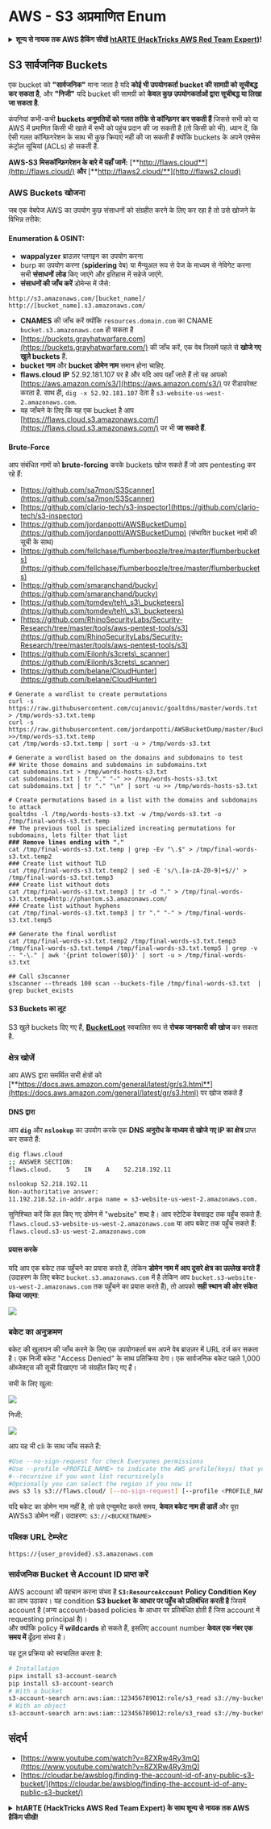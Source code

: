 # AWS - S3 अप्रमाणित Enum

<details>

<summary><strong>शून्य से नायक तक AWS हैकिंग सीखें</strong> <a href="https://training.hacktricks.xyz/courses/arte"><strong>htARTE (HackTricks AWS Red Team Expert)</strong></a><strong>!</strong></summary>

HackTricks का समर्थन करने के अन्य तरीके:

* यदि आप चाहते हैं कि आपकी **कंपनी का विज्ञापन HackTricks में दिखाई दे** या **HackTricks को PDF में डाउनलोड करें** तो [**सब्सक्रिप्शन प्लान्स**](https://github.com/sponsors/carlospolop) देखें!
* [**आधिकारिक PEASS & HackTricks स्वैग**](https://peass.creator-spring.com) प्राप्त करें
* [**The PEASS Family**](https://opensea.io/collection/the-peass-family) की खोज करें, हमारा विशेष [**NFTs**](https://opensea.io/collection/the-peass-family) संग्रह
* 💬 [**Discord group**](https://discord.gg/hRep4RUj7f) में **शामिल हों** या [**telegram group**](https://t.me/peass) में या **Twitter** पर 🐦 [**@carlospolopm**](https://twitter.com/carlospolopm) को **फॉलो करें**.
* **अपनी हैकिंग ट्रिक्स साझा करें PRs जमा करके** [**HackTricks**](https://github.com/carlospolop/hacktricks) और [**HackTricks Cloud**](https://github.com/carlospolop/hacktricks-cloud) github repos में.

</details>

## S3 सार्वजनिक Buckets

एक bucket को **"सार्वजनिक"** माना जाता है यदि **कोई भी उपयोगकर्ता bucket की सामग्री को सूचीबद्ध कर सकता है**, और **"निजी"** यदि bucket की सामग्री को **केवल कुछ उपयोगकर्ताओं द्वारा सूचीबद्ध या लिखा जा सकता है**.

कंपनियां कभी-कभी **buckets अनुमतियों को गलत तरीके से कॉन्फ़िगर कर सकती हैं** जिससे सभी को या AWS में प्रमाणित किसी भी खाते में सभी को पहुंच प्रदान की जा सकती है (तो किसी को भी). ध्यान दें, कि ऐसी गलत कॉन्फ़िगरेशन के साथ भी कुछ क्रियाएं नहीं की जा सकती हैं क्योंकि buckets के अपने एक्सेस कंट्रोल सूचियां (ACLs) हो सकती हैं.

**AWS-S3 मिसकॉन्फ़िगरेशन के बारे में यहाँ जानें:** [**http://flaws.cloud**](http://flaws.cloud/) **और** [**http://flaws2.cloud/**](http://flaws2.cloud)

### AWS Buckets खोजना

जब एक वेबपेज AWS का उपयोग कुछ संसाधनों को संग्रहीत करने के लिए कर रहा है तो उसे खोजने के विभिन्न तरीके:

#### Enumeration & OSINT:

* **wappalyzer** ब्राउज़र प्लगइन का उपयोग करना
* burp का उपयोग करना (**spidering** वेब) या मैन्युअल रूप से पेज के माध्यम से नेविगेट करना सभी **संसाधनों** **लोड** किए जाएंगे और इतिहास में सहेजे जाएंगे.
*   **संसाधनों की जाँच करें** डोमेन्स में जैसे:

```
http://s3.amazonaws.com/[bucket_name]/
http://[bucket_name].s3.amazonaws.com/
```
* **CNAMES** की जाँच करें क्योंकि `resources.domain.com` का CNAME `bucket.s3.amazonaws.com` हो सकता है
* [https://buckets.grayhatwarfare.com](https://buckets.grayhatwarfare.com/) की जाँच करें, एक वेब जिसमें पहले से **खोजे गए खुले buckets** हैं.
* **bucket नाम** और **bucket डोमेन नाम** समान होना चाहिए.
* **flaws.cloud** **IP** 52.92.181.107 पर है और यदि आप वहाँ जाते हैं तो यह आपको [https://aws.amazon.com/s3/](https://aws.amazon.com/s3/) पर रीडायरेक्ट करता है. साथ ही, `dig -x 52.92.181.107` देता है `s3-website-us-west-2.amazonaws.com`.
* यह जाँचने के लिए कि यह एक bucket है आप [https://flaws.cloud.s3.amazonaws.com/](https://flaws.cloud.s3.amazonaws.com/) पर भी **जा सकते हैं**.

#### Brute-Force

आप संबंधित नामों को **brute-forcing** करके buckets खोज सकते हैं जो आप pentesting कर रहे हैं:

* [https://github.com/sa7mon/S3Scanner](https://github.com/sa7mon/S3Scanner)
* [https://github.com/clario-tech/s3-inspector](https://github.com/clario-tech/s3-inspector)
* [https://github.com/jordanpotti/AWSBucketDump](https://github.com/jordanpotti/AWSBucketDump) (संभावित bucket नामों की सूची के साथ)
* [https://github.com/fellchase/flumberboozle/tree/master/flumberbuckets](https://github.com/fellchase/flumberboozle/tree/master/flumberbuckets)
* [https://github.com/smaranchand/bucky](https://github.com/smaranchand/bucky)
* [https://github.com/tomdev/teh\_s3\_bucketeers](https://github.com/tomdev/teh\_s3\_bucketeers)
* [https://github.com/RhinoSecurityLabs/Security-Research/tree/master/tools/aws-pentest-tools/s3](https://github.com/RhinoSecurityLabs/Security-Research/tree/master/tools/aws-pentest-tools/s3)
* [https://github.com/Eilonh/s3crets\_scanner](https://github.com/Eilonh/s3crets\_scanner)
* [https://github.com/belane/CloudHunter](https://github.com/belane/CloudHunter)

<pre class="language-bash"><code class="lang-bash"># Generate a wordlist to create permutations
curl -s https://raw.githubusercontent.com/cujanovic/goaltdns/master/words.txt > /tmp/words-s3.txt.temp
curl -s https://raw.githubusercontent.com/jordanpotti/AWSBucketDump/master/BucketNames.txt >>/tmp/words-s3.txt.temp
cat /tmp/words-s3.txt.temp | sort -u > /tmp/words-s3.txt

# Generate a wordlist based on the domains and subdomains to test
## Write those domains and subdomains in subdomains.txt
cat subdomains.txt > /tmp/words-hosts-s3.txt
cat subdomains.txt | tr "." "-" >> /tmp/words-hosts-s3.txt
cat subdomains.txt | tr "." "\n" | sort -u >> /tmp/words-hosts-s3.txt

# Create permutations based in a list with the domains and subdomains to attack
goaltdns -l /tmp/words-hosts-s3.txt -w /tmp/words-s3.txt -o /tmp/final-words-s3.txt.temp
## The previous tool is specialized increating permutations for subdomains, lets filter that list
<strong>### Remove lines ending with "."
</strong>cat /tmp/final-words-s3.txt.temp | grep -Ev "\.$" > /tmp/final-words-s3.txt.temp2
### Create list without TLD
cat /tmp/final-words-s3.txt.temp2 | sed -E 's/\.[a-zA-Z0-9]+$//' > /tmp/final-words-s3.txt.temp3
### Create list without dots
cat /tmp/final-words-s3.txt.temp3 | tr -d "." > /tmp/final-words-s3.txt.temp4http://phantom.s3.amazonaws.com/
### Create list without hyphens
cat /tmp/final-words-s3.txt.temp3 | tr "." "-" > /tmp/final-words-s3.txt.temp5

## Generate the final wordlist
cat /tmp/final-words-s3.txt.temp2 /tmp/final-words-s3.txt.temp3 /tmp/final-words-s3.txt.temp4 /tmp/final-words-s3.txt.temp5 | grep -v -- "-\." | awk '{print tolower($0)}' | sort -u > /tmp/final-words-s3.txt

## Call s3scanner
s3scanner --threads 100 scan --buckets-file /tmp/final-words-s3.txt  | grep bucket_exists
</code></pre>

#### S3 Buckets का लूट

S3 खुले buckets दिए गए हैं, [**BucketLoot**](https://github.com/redhuntlabs/BucketLoot) स्वचालित रूप से **रोचक जानकारी की खोज** कर सकता है.

### क्षेत्र खोजें

आप AWS द्वारा समर्थित सभी क्षेत्रों को [**https://docs.aws.amazon.com/general/latest/gr/s3.html**](https://docs.aws.amazon.com/general/latest/gr/s3.html) पर खोज सकते हैं

#### DNS द्वारा

आप **`dig`** और **`nslookup`** का उपयोग करके एक **DNS अनुरोध के माध्यम से खोजे गए IP का क्षेत्र** प्राप्त कर सकते हैं:
```bash
dig flaws.cloud
;; ANSWER SECTION:
flaws.cloud.    5    IN    A    52.218.192.11

nslookup 52.218.192.11
Non-authoritative answer:
11.192.218.52.in-addr.arpa name = s3-website-us-west-2.amazonaws.com.
```
सुनिश्चित करें कि हल किए गए डोमेन में "website" शब्द है।
आप स्टेटिक वेबसाइट तक पहुँच सकते हैं: `flaws.cloud.s3-website-us-west-2.amazonaws.com`
या आप बकेट तक पहुँच सकते हैं: `flaws.cloud.s3-us-west-2.amazonaws.com`

#### प्रयास करके

यदि आप एक बकेट तक पहुँचने का प्रयास करते हैं, लेकिन **डोमेन नाम में आप दूसरे क्षेत्र का उल्लेख करते हैं** (उदाहरण के लिए बकेट `bucket.s3.amazonaws.com` में है लेकिन आप `bucket.s3-website-us-west-2.amazonaws.com` तक पहुँचने का प्रयास करते हैं), तो आपको **सही स्थान की ओर संकेत किया जाएगा**:

![](<../../../.gitbook/assets/image (57).png>)

### बकेट का अनुक्रमण

बकेट की खुलापन की जाँच करने के लिए एक उपयोगकर्ता बस अपने वेब ब्राउज़र में URL दर्ज कर सकता है। एक निजी बकेट "Access Denied" के साथ प्रतिक्रिया देगा। एक सार्वजनिक बकेट पहले 1,000 ऑब्जेक्ट्स की सूची दिखाएगा जो संग्रहीत किए गए हैं।

सभी के लिए खुला:

![](<../../../.gitbook/assets/image (67).png>)

निजी:

![](<../../../.gitbook/assets/image (78).png>)

आप यह भी cli के साथ जाँच सकते हैं:
```bash
#Use --no-sign-request for check Everyones permissions
#Use --profile <PROFILE_NAME> to indicate the AWS profile(keys) that youwant to use: Check for "Any Authenticated AWS User" permissions
#--recursive if you want list recursivelyls
#Opcionally you can select the region if you now it
aws s3 ls s3://flaws.cloud/ [--no-sign-request] [--profile <PROFILE_NAME>] [ --recursive] [--region us-west-2]
```
यदि बकेट का डोमेन नाम नहीं है, तो उसे एन्युमरेट करते समय, **केवल बकेट नाम ही डालें** और पूरा AWSs3 डोमेन नहीं। उदाहरण: `s3://<BUCKETNAME>`

### पब्लिक URL टेम्प्लेट
```
https://{user_provided}.s3.amazonaws.com
```
### सार्वजनिक Bucket से Account ID प्राप्त करें

AWS account की पहचान करना संभव है **`S3:ResourceAccount`** **Policy Condition Key** का लाभ उठाकर। यह condition **S3 bucket के आधार पर पहुँच को प्रतिबंधित करती है** जिसमें account है (अन्य account-based policies के आधार पर प्रतिबंधित होती हैं जिस account में requesting principal है)।\
और क्योंकि policy में **wildcards** हो सकते हैं, इसलिए account number **केवल एक नंबर एक समय में** ढूँढना संभव है।

यह टूल प्रक्रिया को स्वचालित करता है:
```bash
# Installation
pipx install s3-account-search
pip install s3-account-search
# With a bucket
s3-account-search arn:aws:iam::123456789012:role/s3_read s3://my-bucket
# With an object
s3-account-search arn:aws:iam::123456789012:role/s3_read s3://my-bucket/path/to/object.ext
```
## संदर्भ

* [https://www.youtube.com/watch?v=8ZXRw4Ry3mQ](https://www.youtube.com/watch?v=8ZXRw4Ry3mQ)
* [https://cloudar.be/awsblog/finding-the-account-id-of-any-public-s3-bucket/](https://cloudar.be/awsblog/finding-the-account-id-of-any-public-s3-bucket/)

<details>

<summary><strong>htARTE (HackTricks AWS Red Team Expert) के साथ शून्य से नायक तक AWS हैकिंग सीखें</strong></a><strong>!</strong></summary>

HackTricks का समर्थन करने के अन्य तरीके:

* यदि आप चाहते हैं कि आपकी **कंपनी का विज्ञापन HackTricks में दिखाई दे** या **HackTricks को PDF में डाउनलोड करें**, तो [**सदस्यता योजनाएं**](https://github.com/sponsors/carlospolop) देखें!
* [**आधिकारिक PEASS & HackTricks स्वैग**](https://peass.creator-spring.com) प्राप्त करें
* [**The PEASS Family**](https://opensea.io/collection/the-peass-family) की खोज करें, हमारा विशेष [**NFTs**](https://opensea.io/collection/the-peass-family) संग्रह
* 💬 [**Discord समूह**](https://discord.gg/hRep4RUj7f) में **शामिल हों** या [**telegram समूह**](https://t.me/peass) में शामिल हों या **Twitter** 🐦 पर मुझे **फॉलो** करें [**@carlospolopm**](https://twitter.com/carlospolopm)**.**
* [**HackTricks**](https://github.com/carlospolop/hacktricks) और [**HackTricks Cloud**](https://github.com/carlospolop/hacktricks-cloud) github repos में PRs सबमिट करके अपनी हैकिंग ट्रिक्स साझा करें।

</details>
